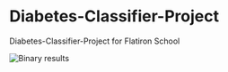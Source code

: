 # Diabetes-Classifier-Project
Diabetes-Classifier-Project for Flatiron School

![Binary results]('./imgs/image_name.png')
